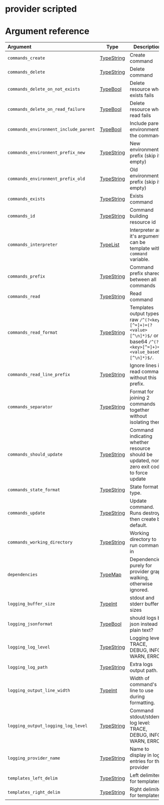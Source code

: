 
# provider scripted

# Argument reference

| Argument | Type | Description | Default |
|:---      | ---  | ---         | ---     |
| `commands_create` | [TypeString](https://www.terraform.io/docs/extend/schemas/schema-types.html#typestring) | Create command | not set |
| `commands_delete` | [TypeString](https://www.terraform.io/docs/extend/schemas/schema-types.html#typestring) | Delete command | not set |
| `commands_delete_on_not_exists` | [TypeBool](https://www.terraform.io/docs/extend/schemas/schema-types.html#typebool) | Delete resource when exists fails | `true` |
| `commands_delete_on_read_failure` | [TypeBool](https://www.terraform.io/docs/extend/schemas/schema-types.html#typebool) | Delete resource when read fails | `false` |
| `commands_environment_include_parent` | [TypeBool](https://www.terraform.io/docs/extend/schemas/schema-types.html#typebool) | Include parent environment in the command? | `true` |
| `commands_environment_prefix_new` | [TypeString](https://www.terraform.io/docs/extend/schemas/schema-types.html#typestring) | New environment prefix (skip if empty) | not set |
| `commands_environment_prefix_old` | [TypeString](https://www.terraform.io/docs/extend/schemas/schema-types.html#typestring) | Old environment prefix (skip if empty) | not set |
| `commands_exists` | [TypeString](https://www.terraform.io/docs/extend/schemas/schema-types.html#typestring) | Exists command | not set |
| `commands_id` | [TypeString](https://www.terraform.io/docs/extend/schemas/schema-types.html#typestring) | Command building resource id | not set |
| `commands_interpreter` | [TypeList](https://www.terraform.io/docs/extend/schemas/schema-types.html#typelist) | Interpreter and it's arguments, can be template with `command` variable. | not set |
| `commands_prefix` | [TypeString](https://www.terraform.io/docs/extend/schemas/schema-types.html#typestring) | Command prefix shared between all commands | not set |
| `commands_read` | [TypeString](https://www.terraform.io/docs/extend/schemas/schema-types.html#typestring) | Read command | not set |
| `commands_read_format` | [TypeString](https://www.terraform.io/docs/extend/schemas/schema-types.html#typestring) | Templates output types: raw `/^(?<key>[^=]+)=(?<value>[^\n]*)$/` or base64 `/^(?<key>[^=]+)=(?<value_base64>[^\n]*)$/`.  | `raw` |
| `commands_read_line_prefix` | [TypeString](https://www.terraform.io/docs/extend/schemas/schema-types.html#typestring) | Ignore lines in read command without this prefix. | not set |
| `commands_separator` | [TypeString](https://www.terraform.io/docs/extend/schemas/schema-types.html#typestring) | Format for joining 2 commands together without isolating them.  | `%s\n%s` |
| `commands_should_update` | [TypeString](https://www.terraform.io/docs/extend/schemas/schema-types.html#typestring) | Command indicating whether resource should be updated, non-zero exit code to force update | not set |
| `commands_state_format` | [TypeString](https://www.terraform.io/docs/extend/schemas/schema-types.html#typestring) | State format type.  | `commands_read_format` |
| `commands_update` | [TypeString](https://www.terraform.io/docs/extend/schemas/schema-types.html#typestring) | Update command. Runs destroy then create by default. | not set |
| `commands_working_directory` | [TypeString](https://www.terraform.io/docs/extend/schemas/schema-types.html#typestring) | Working directory to run commands in | not set |
| `dependencies` | [TypeMap](https://www.terraform.io/docs/extend/schemas/schema-types.html#typemap) | Dependencies purely for provider graph walking, otherwise ignored. | not set |
| `logging_buffer_size` | [TypeInt](https://www.terraform.io/docs/extend/schemas/schema-types.html#typeint) | stdout and stderr buffer sizes | `1048576` |
| `logging_jsonformat` | [TypeBool](https://www.terraform.io/docs/extend/schemas/schema-types.html#typebool) | should logs be json instead of plain text?  | `$TF_SCRIPTED_LOGGING_JSONFORMAT` != "" |
| `logging_log_level` | [TypeString](https://www.terraform.io/docs/extend/schemas/schema-types.html#typestring) | Logging level: TRACE, DEBUG, INFO, WARN, ERROR.  | `$TF_SCRIPTED_LOGGING_LOG_LEVEL` |
| `logging_log_path` | [TypeString](https://www.terraform.io/docs/extend/schemas/schema-types.html#typestring) | Extra logs output path.  | `$TF_SCRIPTED_LOGGING_LOG_PATH` |
| `logging_output_line_width` | [TypeInt](https://www.terraform.io/docs/extend/schemas/schema-types.html#typeint) | Width of command's line to use during formatting.  | `$TF_SCRIPTED_LOGGING_OUTPUT_LINE_WIDTH` |
| `logging_output_logging_log_level` | [TypeString](https://www.terraform.io/docs/extend/schemas/schema-types.html#typestring) | Command stdout/stderr log level: TRACE, DEBUG, INFO, WARN, ERROR.  | `$TF_SCRIPTED_LOGGING_OUTPUT_LOG_LEVEL` |
| `logging_provider_name` | [TypeString](https://www.terraform.io/docs/extend/schemas/schema-types.html#typestring) | Name to display in log entries for this provider | not set |
| `templates_left_delim` | [TypeString](https://www.terraform.io/docs/extend/schemas/schema-types.html#typestring) | Left delimiter for templates.  | `$TF_SCRIPTED_TEMPLATES_LEFT_DELIM` or `{{` |
| `templates_right_delim` | [TypeString](https://www.terraform.io/docs/extend/schemas/schema-types.html#typestring) | Right delimiter for templates.  | `$TF_SCRIPTED_TEMPLATES_RIGHT_DELIM` or `{{` |

